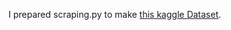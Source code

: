 I prepared scraping.py to make [this kaggle Dataset](https://www.kaggle.com/hdsk38/comp-top-1000-data).
